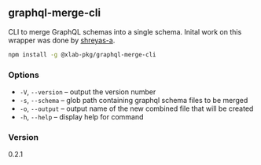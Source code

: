 ## graphql-merge-cli

CLI to merge GraphQL schemas into a single schema.
Inital work on this wrapper was done by [shreyas-a](https://github.com/shreyas-a/graphql-merge-cli).

```bash
npm install -g @xlab-pkg/graphql-merge-cli
```

### Options

* `-V`, `--version` – output the version number
* `-s`, `--schema`  – glob path containing graphql schema files to be merged
* `-o`, `--output`  – output name of the new combined file that will be created
* `-h`, `--help`    – display help for command

### Version

0.2.1
